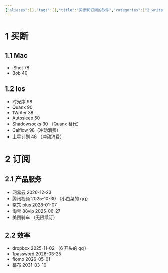 ```yaml
---
{"aliases":[],"tags":[],"title":"买断和订阅的软件","categories":["2_write","3_个人记录"],"abbrlink":"3dbf62d6","date":"2025-04-01T14:22:25+08:00","date_modify":"2025-06-24T10:01:17+08:00","dg-publish":true,"permalink":"/__Publish__/软件/买断和订阅的软件/","dgPassFrontmatter":true,"created":"2025-04-01T14:22:25+08:00","updated":"2025-06-24T10:01:17+08:00"}
---
```



# 1 买断

## 1.1 Mac

- iShot 78
- Bob 40

<!-- more -->

## 1.2 Ios

- 时光序 98
- Quanx 90
- 1Writer 38
- Autosleep 50
- Shadowsocks 30 （Quanx 替代）
- Calflow 98（冲动消费）
- 土星计划 48 （冲动消费）

# 2 订阅

## 2.1 产品服务

- 网易云 2026-12-23
- 腾讯视频 2025-10-30 （小白菜的 qq）
- 京东 plus 2028-01-07
- 淘宝 88vip 2025-06-27
- 美团骑车 （无限续订）

## 2.2 效率

- dropbox 2025-11-02 （6 开头的 qq）
- 1password 2026-03-25
- flomo 2026-05-01
- 幕布 2031-03-10

